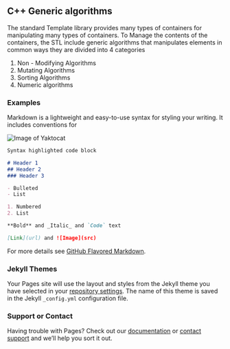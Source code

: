 ## C++ Generic algorithms

The standard Template library provides many types of containers for manipulating many types of containers. To Manage
the contents of the containers, the STL include generic algorithms that manipulates elements in common ways
they are divided into 4 categories

1. Non - Modifying Algorithms
2. Mutating Algorithms
3. Sorting Algorithms
4. Numeric algorithms

### Examples

Markdown is a lightweight and easy-to-use syntax for styling your writing. It includes conventions for

![Image of Yaktocat](https://res.cloudinary.com/decc6gd2d/image/upload/v1527931734/IMG20180526113758.jpg)

```markdown
Syntax highlighted code block

# Header 1
## Header 2
### Header 3

- Bulleted
- List

1. Numbered
2. List

**Bold** and _Italic_ and `Code` text

[Link](url) and ![Image](src)
```

For more details see [GitHub Flavored Markdown](https://guides.github.com/features/mastering-markdown/).

### Jekyll Themes

Your Pages site will use the layout and styles from the Jekyll theme you have selected in your [repository settings](https://github.com/evansMeja/C--Generic-Algorithms/settings). The name of this theme is saved in the Jekyll `_config.yml` configuration file.

### Support or Contact

Having trouble with Pages? Check out our [documentation](https://help.github.com/categories/github-pages-basics/) or [contact support](https://github.com/contact) and we’ll help you sort it out.
